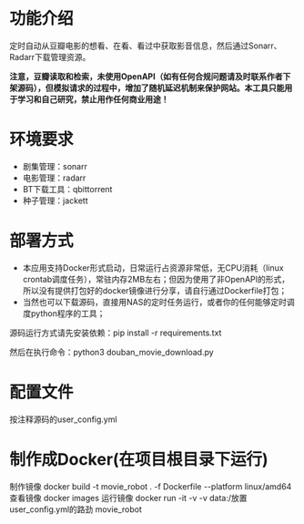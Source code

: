 功能介绍
=========================
定时自动从豆瓣电影的想看、在看、看过中获取影音信息，然后通过Sonarr、Radarr下载管理资源。

**注意，豆瓣读取和检索，未使用OpenAPI（如有任何合规问题请及时联系作者下架源码），但模拟请求的过程中，增加了随机延迟机制来保护网站。本工具只能用于学习和自己研究，禁止用作任何商业用途！**


环境要求
=========================
- 剧集管理：sonarr
- 电影管理：radarr
- BT下载工具：qbittorrent
- 种子管理：jackett

部署方式
=========================
- 本应用支持Docker形式启动，日常运行占资源非常低，无CPU消耗（linux crontab调度任务），常驻内存2MB左右；但因为使用了非OpenAPI的形式，所以没有提供打包好的docker镜像进行分享，请自行通过Dockerfile打包；
- 当然也可以下载源码，直接用NAS的定时任务运行，或者你的任何能够定时调度python程序的工具；

源码运行方式请先安装依赖：pip install -r requirements.txt

然后在执行命令：python3 douban_movie_download.py

配置文件
=========================
按注释源码的user_config.yml

制作成Docker(在项目根目录下运行)
=========================
制作镜像
 docker build -t movie_robot  . -f Dockerfile --platform linux/amd64
查看镜像
docker images 
运行镜像
docker run -it -v -v data:/放置user_config.yml的路劲 movie_robot


